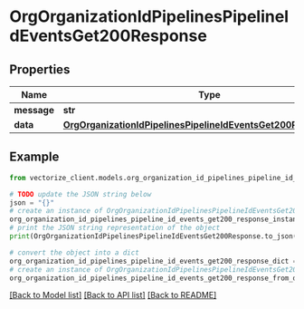 # OrgOrganizationIdPipelinesPipelineIdEventsGet200Response


## Properties

Name | Type | Description | Notes
------------ | ------------- | ------------- | -------------
**message** | **str** |  | [optional] 
**data** | [**OrgOrganizationIdPipelinesPipelineIdEventsGet200ResponseData**](OrgOrganizationIdPipelinesPipelineIdEventsGet200ResponseData.md) |  | [optional] 

## Example

```python
from vectorize_client.models.org_organization_id_pipelines_pipeline_id_events_get200_response import OrgOrganizationIdPipelinesPipelineIdEventsGet200Response

# TODO update the JSON string below
json = "{}"
# create an instance of OrgOrganizationIdPipelinesPipelineIdEventsGet200Response from a JSON string
org_organization_id_pipelines_pipeline_id_events_get200_response_instance = OrgOrganizationIdPipelinesPipelineIdEventsGet200Response.from_json(json)
# print the JSON string representation of the object
print(OrgOrganizationIdPipelinesPipelineIdEventsGet200Response.to_json())

# convert the object into a dict
org_organization_id_pipelines_pipeline_id_events_get200_response_dict = org_organization_id_pipelines_pipeline_id_events_get200_response_instance.to_dict()
# create an instance of OrgOrganizationIdPipelinesPipelineIdEventsGet200Response from a dict
org_organization_id_pipelines_pipeline_id_events_get200_response_from_dict = OrgOrganizationIdPipelinesPipelineIdEventsGet200Response.from_dict(org_organization_id_pipelines_pipeline_id_events_get200_response_dict)
```
[[Back to Model list]](../README.md#documentation-for-models) [[Back to API list]](../README.md#documentation-for-api-endpoints) [[Back to README]](../README.md)


